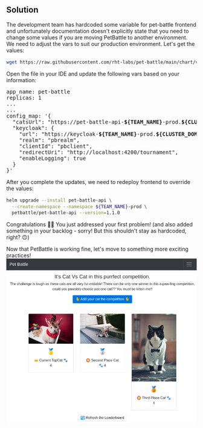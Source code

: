 ## Solution

The development team has hardcoded some variable for pet-battle frontend and unfortunately documentation doesn't explicitly state that you need to change some values if you are moving PetBattle to another environment. We need to adjust the vars to suit our production environment. 
Let's get the values:
```bash
wget https://raw.githubusercontent.com/rht-labs/pet-battle/main/chart/values.yaml
```

Open the file in your IDE and update the following vars based on your information:

<pre>
app_name: pet-battle
replicas: 1
...
...
config_map: '{
  "catsUrl": "https://pet-battle-api-<strong>${TEAM_NAME}</strong>-prod.<strong>${CLUSTER_DOMAIN}</strong>",
  "keycloak": {
    "url": "https://keycloak-<strong>${TEAM_NAME}</strong>-prod.<strong>${CLUSTER_DOMAIN}</strong>/auth/",
    "realm": "pbrealm",
    "clientId": "pbclient",
    "redirectUri": "http://localhost:4200/tournament",
    "enableLogging": true
  }
}'
</pre>

After you complete the updates, we need to redeploy frontend to override the values:
```bash
helm upgrade --install pet-battle-api \
  --create-namespace --namespace ${TEAM_NAME}-prod \
  petbattle/pet-battle-api --version=1.1.0
```

Congratulations 🥳🥳 You just addressed your first problem! (and also added something in your backlog - sorry! But this shouldn't stay as hardcoded, right? 🙃)

Now that PetBattle is working fine, let's move to something more exciting practices!
![pet-battle-ui](images/pet-battle-ui.png)
